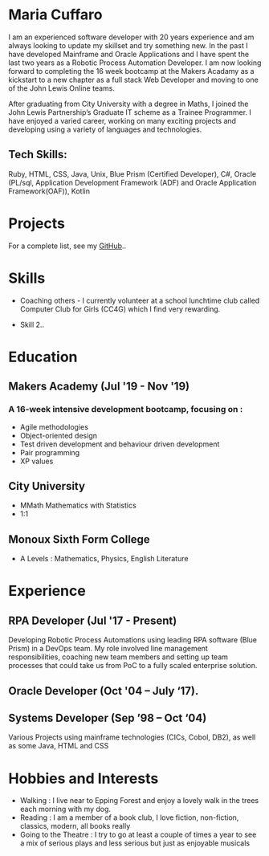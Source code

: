 # Maria Cuffaro
I am an experienced software developer with 20 years experience and am always looking to update my skillset and try something new.  In the past I have developed Mainframe and Oracle Applications and I have spent the last two years as a Robotic Process Automation Developer.  I am now looking forward to completing the 16 week bootcamp at the Makers Acadamy as a kickstart to a new chapter as a full stack Web Developer and moving to one of the John Lewis Online teams.

After graduating from City University with a degree in Maths, I joined the John Lewis Partnership’s Graduate IT scheme as a Trainee Programmer.  I have enjoyed a varied career, working on many exciting projects and developing using a variety of languages and technologies.  


## Tech Skills: 
Ruby, HTML, CSS, Java, Unix, Blue Prism (Certified Developer), C#, Oracle (PL/sql, Application Development Framework (ADF) and Oracle Application Framework(OAF)), Kotlin

# Projects
For a complete list, see my  [GitHub](https://github.com/mariacuffaro)..


# Skills

  * Coaching others - I currently volunteer at a school lunchtime club called Computer Club for Girls (CC4G) which I find very rewarding.

  * Skill 2..

# Education

## Makers Academy (Jul '19 - Nov '19)

### A 16-week intensive development bootcamp, focusing on :
  *	Agile methodologies
  *	Object-oriented design
  *	Test driven development and behaviour driven development
  *	Pair programming
  *	XP values
  
## City University
  *	MMath Mathematics with Statistics
  *	1:1
  
## Monoux Sixth Form College
  *	A Levels : Mathematics, Physics, English Literature

# Experience

## RPA Developer (Jul '17 - Present)
Developing Robotic Process Automations using leading RPA software (Blue Prism) in  a DevOps team.  My role involved line management responsibilities, coaching new team members and setting up team processes that could take us from PoC to a fully scaled enterprise solution.

## Oracle Developer (Oct '04 – July ‘17).

## Systems Developer (Sep ’98 – Oct ‘04)
Various Projects using mainframe technologies (CICs, Cobol, DB2), as well as some Java, HTML and CSS

# Hobbies and Interests
  *	Walking : I live near to Epping Forest and enjoy a lovely walk in the trees each morning with my dog.
  *	Reading : I am a member of a book club, I love fiction, non-fiction, classics, modern, all books really
  *	Going to the Theatre : I try to go at least a couple of times a year to see a mix of serious plays and less serious but just as enjoyable musicals
  

